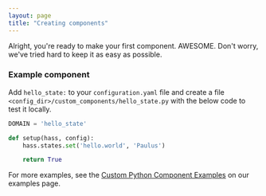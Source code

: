 ```yaml
---
layout: page
title: "Creating components"
---
```


Alright, you're ready to make your first component. AWESOME. Don't worry, we've tried hard to keep it as easy as possible.

### Example component

Add `hello_state:` to your `configuration.yaml` file and create a file `<config_dir>/custom_components/hello_state.py` with the below code to test it locally.

```python
DOMAIN = 'hello_state'

def setup(hass, config):
    hass.states.set('hello.world', 'Paulus')

    return True
```

For more examples, see the [Custom Python Component Examples](/cookbook/#custom-python-component-examples) on our examples page.
